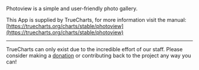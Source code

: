 Photoview is a simple and user-friendly photo gallery.

This App is supplied by TrueCharts, for more information visit the manual: [https://truecharts.org/charts/stable/photoview](https://truecharts.org/charts/stable/photoview)

---

TrueCharts can only exist due to the incredible effort of our staff.
Please consider making a [donation](https://truecharts.org/sponsor) or contributing back to the project any way you can!
